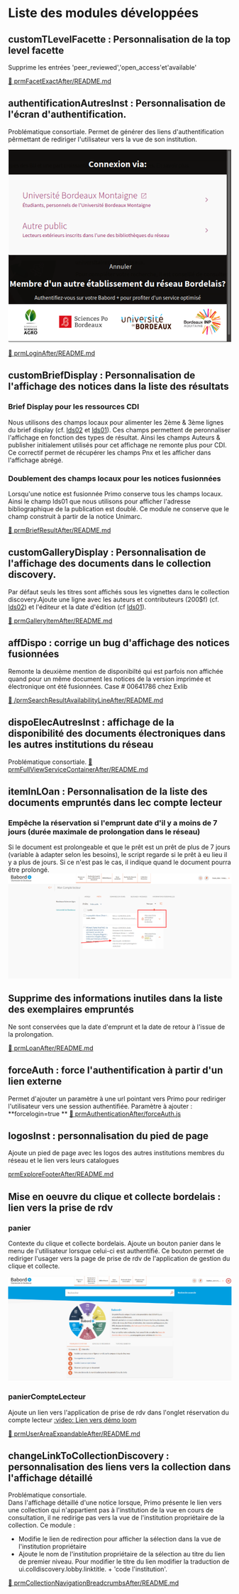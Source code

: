 # Liste des modules développées

## customTLevelFacette : Personnalisation de la top level facette
Supprime les entrées 'peer_reviewed','open_access'et'available'  

[:link: prmFacetExactAfter/README.md](prmFacetExactAfter/README.md)

## authentificationAutresInst : Personnalisation de l'écran d'authentification.
Problématique consortiale. 
Permet de générer des liens d'authentification pêrmettant de rediriger l'utilisateur vers la vue de son institution.

![Ecran d'authentification](prmLoginAfter/auth.png)  

[:link: prmLoginAfter/README.md](prmLoginAfter/README.md) 
 
## customBriefDisplay : Personnalisation de l'affichage des notices dans la liste des résultats

### Brief Display pour les ressources CDI
Nous utilisons des champs locaux pour alimenter les 2ème & 3ème lignes du brief display (cf. [lds02](https://rebub-sgbm.frama.wiki/primo:personnalisations_reseau#displaylds02) et [lds01](https://rebub-sgbm.frama.wiki/primo:personnalisations_reseau#displaylds02)). Ces champs permettent de peronnaliser l'affichage en fonction des types de résultat. Ainsi les champs Auteurs & publisher initialement utilisés pour cet affichage ne remonte plus pour CDI. Ce correctif permet de récupérer les champs Pnx et les afficher dans l'affichage abrégé.

### Doublement des champs locaux pour les notices fusionnées
Lorsqu'une notice est fusionnée Primo conserve tous les champs locaux. Ainsi le champ lds01 que nous utilisons pour afficher l'adresse bibliographique de la publication est doublé. Ce module ne conserve que le champ construit à partir de la notice Unimarc.

[:link: prmBriefResultAfter/README.md](prmBriefResultAfter/README.md)

## customGalleryDisplay : Personnalisation de l'affichage des documents dans le collection discovery.
  
Par défaut seuls les titres sont affichés sous les vignettes dans le collection discovery.Ajoute une ligne avec les auteurs et contributeurs (200$f) (cf. [lds02](https://rebub-sgbm.frama.wiki/primo:personnalisations_reseau#displaylds02)) et l'éditeur et la date d'édition (cf [lds01](https://rebub-sgbm.frama.wiki/primo:personnalisations_reseau#displaylds02)).

[:link: prmGalleryItemAfter/README.md](prmGalleryItemAfter/README.md)

## affDispo : corrige un bug d'affichage des notices fusionnées
Remonte la deuxième mention de disponibilté qui est parfois non affichée quand pour un même document les notices de la version imprimée et électronique ont été fusionnées. 
Case # 00641786 chez Exlib

[:link: /prmSearchResultAvailabilityLineAfter/README.md](prmSearchResultAvailabilityLineAfter/README.md)

## dispoElecAutresInst : affichage de la disponibilité des documents électroniques dans les autres institutions du réseau

Problématique consortiale. 
[:link: prmFullViewServiceContainerAfter/README.md](prmFullViewServiceContainerAfter/README.md)

## itemInLOan : Personnalisation de la liste des documents empruntés dans lec compte lecteur

### Empêche la réservation si l'emprunt date d'il y a moins de 7 jours (durée maximale de prolongation dans le réseau)
Si le document est prolongeable et que le prêt est un prêt de plus de 7 jours (variable à adapter selon les besoins), le script regarde si le prêt à eu lieu il y a plus de  jours. Si ce n'est pas le cas, il indique quand le document pourra être prolongé.
![Liste des prêts : compte lecteur](prmLoanAfter/readme_img1.png)

## Supprime des informations inutiles dans la liste des exemplaires empruntés
Ne sont conservées que la date d'emprunt et la date de retour à l'issue de la prolongation.

[:link: prmLoanAfter/README.md](prmLoanAfter/README.md)

## forceAuth : force l'authentification à partir d'un lien externe  
Permet d'ajouter un paramètre à une url pointant vers Primo pour rediriger l'utilisateur vers une session authentifiée.
Paramètre à ajouter : **forcelogin=true **
[:link: prmAuthenticationAfter/forceAuth.js](prmAuthenticationAfter/forceAuth.js)

## logosInst : personnalisation du pied de page
Ajoute un pied de page avec les logos des autres institutions membres du réseau et le lien vers leurs catalogues

[prmExploreFooterAfter/README.md](prmExploreFooterAfter/README.md)

## Mise en oeuvre du clique et collecte bordelais : lien vers la prise de rdv

### panier
Contexte du clique et collecte bordelais.
Ajoute un bouton panier dans le menu de l'utilisateur lorsque celui-ci est authentifié. Ce bouton permet de rediriger l'usager vers la page de prise de rdv de l'application de gestion du clique et collecte.

![Bouton panier](prmUserAreaExpandableAfter/Panier-Babord_Page-accueil-Babord.png) 

### panierCompteLecteur
Ajoute un  lien vers l'application de prise de rdv dans l'onglet réservation du compte lecteur
[:video: Lien vers démo loom](https://www.loom.com/share/9a466ce8887846d4aa1b606c1d2cccc9)

[:link: prmUserAreaExpandableAfter/README.md](prmUserAreaExpandableAfter/README.md)

## changeLinkToCollectionDiscovery : personnalisation des liens vers la collection dans l'affichage détaillé

Problématique consortiale.  
Dans l'affichage détaillé d'une notice lorsque, Primo présente le lien vers une collection qui n'appartient pas à l'institution de la vue en cours de consultation, il ne redirige pas vers la vue de l'institution propriétaire de la collection.
Ce module : 
  - Modifie le lien de redirection pour afficher la sélection dans la vue de l'institution propriétaire
  - Ajoute le nom de l'institution propriétaire de la sélection au titre du lien de premier niveau. Pour modifier le titre du lien modifier la traduction de ui.colldiscovery.lobby.linktitle. + 'code l'institution'.


[:link: prmCollectionNavigationBreadcrumbsAfter/README.md](prmCollectionNavigationBreadcrumbsAfter/README.md)

